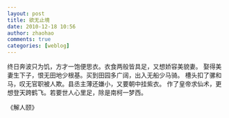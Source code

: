 ```yaml
---
layout: post
title: 欲无止境
date: 2010-12-18 10:56
author: zhaohao
comments: true
categories: [weblog]
---
```

终日奔波只为饥，方才一饱便思衣。衣食两般皆具足，又想娇容美貌妻。
娶得美妻生下子，恨无田地少根基。买到田园多广阔，出入无船少马骑。
槽头扣了骡和马，叹无官职被人欺。县丞主薄还嫌小，又要朝中挂紫衣。
作了皇帝求仙术，更想登天跨鹤飞。若要世人心里足，除是南柯一梦西。

《解人颐》

